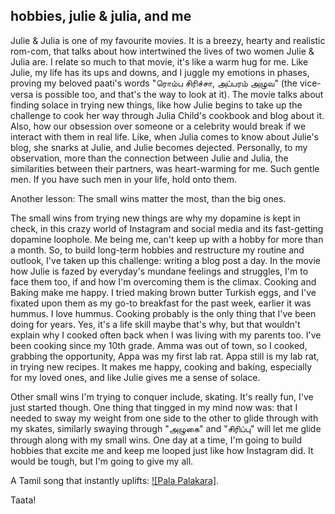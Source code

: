 ## hobbies, julie  & julia, and me

Julie & Julia is one of my favourite movies. It is a breezy, hearty and realistic rom-com, that talks about how intertwined the lives of two women Julie & Julia are. 
I relate so much to that movie, it's like a warm hug for me. Like Julie, my life has its ups and downs, and I juggle my emotions in phases, proving my beloved paati's  words
"ரொம்ப சிரிச்சா, அப்பரம் அழுவ" (the vice-versa is possible too, and that's the way to look at it). The movie talks about finding solace in trying new things, 
like how Julie begins to take up the challenge to cook her way through Julia Child's cookbook and blog about it. Also, how our obsession over someone or a celebrity would break if we interact with them in real life.
Like, when Julia comes to know about Julie's blog, she snarks at Julie, and Julie becomes dejected. Personally, to my observation, more than the connection between Julie and Julia, the similarities between their partners, was heart-warming for me. 
Such gentle men. If you have such men in your life, hold onto them.

Another lesson: The small wins matter the most, than the big ones. 

The small wins from trying new things are why my dopamine is kept in check, in this crazy world of Instagram and social media and its fast-getting dopamine loophole.
Me being me, can't keep up with a hobby for more than a month. So, to build long-term hobbies and restructure my routine and outlook, I've taken up this challenge: writing a blog post a day.
In the movie how Julie is fazed by everyday's mundane feelings and struggles, I'm to face them too, if and how I'm overcoming them is the climax.
Cooking and Baking make me happy. I tried making brown butter Turkish eggs, and I've fixated upon them as my go-to breakfast for the past week, earlier it was hummus. I love hummus.
Cooking probably is the only thing that I've been doing for years. Yes, it's a life skill maybe that's why, but that wouldn't explain why I cooked often back when I was living with my parents too. I've been cooking since my 10th grade.
Amma was out of town, so I cooked, grabbing the opportunity, Appa was my first lab rat. Appa still is my lab rat, in trying new recipes. It makes me happy, cooking and baking, especially for my loved ones, and like Julie gives me a sense of solace.

Other small wins I'm trying to conquer include, skating. It's really fun, I've just started though. One thing that tingged in my mind now was: that I needed to sway my weight from one side to the other to glide through with my skates, similarly swaying
through "அழுகை" and "சிரிப்பு" will let me glide through along with my small wins. One day at a time, I'm going to build hobbies that excite me and keep me looped just like how Instagram did. 
It would be tough, but I'm going to give my all.

A Tamil song that instantly uplifts: [![Pala Palakara]](https://www.youtube.com/watch?v=gSp-4Nrzkbw). 

Taata! 
